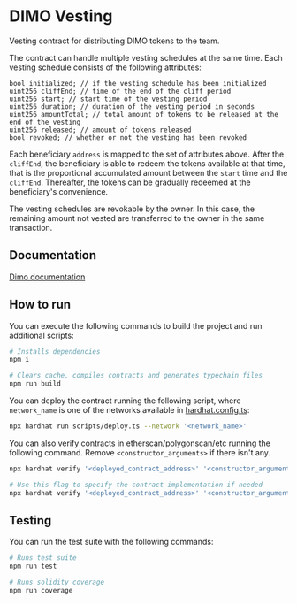# DIMO Vesting
Vesting contract for distributing DIMO tokens to the team.

The contract can handle multiple vesting schedules at the same time. Each vesting schedule consists of the following attributes:

```solidity
bool initialized; // if the vesting schedule has been initialized
uint256 cliffEnd; // time of the end of the cliff period
uint256 start; // start time of the vesting period
uint256 duration; // duration of the vesting period in seconds
uint256 amountTotal; // total amount of tokens to be released at the end of the vesting
uint256 released; // amount of tokens released
bool revoked; // whether or not the vesting has been revoked
```

Each beneficiary `address` is mapped to the set of attributes above. After the `cliffEnd`, the beneficiary is able to redeem the tokens available at that time, that is the proportional accumulated amount between the `start` time and the `cliffEnd`. Thereafter, the tokens can be gradually redeemed at the beneficiary's convenience.

The vesting schedules are revokable by the owner. In this case, the remaining amount not vested are transferred to the owner in the same transaction.

## Documentation

[Dimo documentation](https://docs.dimo.zone/docs)

## How to run

You can execute the following commands to build the project and run additional scripts:

```sh
# Installs dependencies
npm i

# Clears cache, compiles contracts and generates typechain files
npm run build
```

You can deploy the contract running the following script, where `network_name` is one of the networks available in [hardhat.config.ts](./hardhat.config.ts):

```sh
npx hardhat run scripts/deploy.ts --network '<network_name>'
```

You can also verify contracts in etherscan/polygonscan/etc running the following command. Remove `<constructor_arguments>` if there isn't any.

```sh
npx hardhat verify '<deployed_contract_address>' '<constructor_arguments>' --network '<network_name>'

# Use this flag to specify the contract implementation if needed
npx hardhat verify '<deployed_contract_address>' '<constructor_arguments>' --network '<network_name>' --contract '<contract_path>:<contract_name>'
```

## Testing

You can run the test suite with the following commands:

```sh
# Runs test suite
npm run test

# Runs solidity coverage
npm run coverage
```